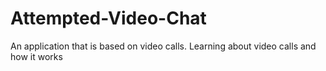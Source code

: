 # Attempted-Video-Chat
An application that is based on video calls. Learning about video calls and how it works

